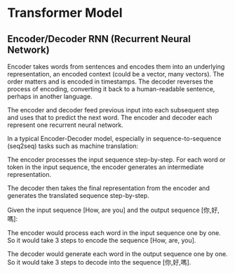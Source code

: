# Transformer Model

## Encoder/Decoder RNN (Recurrent Neural Network)

Encoder takes words from sentences and encodes them into an underlying representation, an encoded context (could be a vector, many vectors). The order matters and is encoded in timestamps. The decoder reverses the process of encoding, converting it back to a human-readable sentence, perhaps in another language.

The encoder and decoder feed previous input into each subsequent step and uses that to predict the next word. The encoder and decoder each represent one recurrent neural network.

In a typical Encoder-Decoder model, especially in sequence-to-sequence (seq2seq) tasks such as machine translation:

The encoder processes the input sequence step-by-step. For each word or token in the input sequence, the encoder generates an intermediate representation.

The decoder then takes the final representation from the encoder and generates the translated sequence step-by-step.

Given the input sequence [How, are you] and the output sequence [你,好,嗎]:

The encoder would process each word in the input sequence one by one. So it would take 3 steps to encode the sequence [How, are, you].

The decoder would generate each word in the output sequence one by one. So it would take 3 steps to decode into the sequence [你,好,嗎].